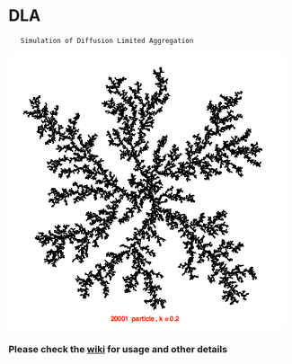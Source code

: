 #        DLA
       Simulation of Diffusion Limited Aggregation
![0.2 stickiness](DLA_simulation.png?raw=true "DLA simulation example")

### Please check the [wiki](https://github.com/bhattacharyya/DLA/wiki) for usage and other details
